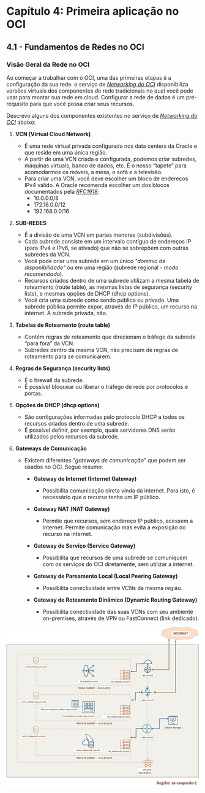 # Capítulo 4: Primeira aplicação no OCI

## 4.1 - Fundamentos de Redes no OCI

### __Visão Geral da Rede no OCI__

Ao começar a trabalhar com o OCI, uma das primeiras etapas é a configuração da sua rede. o serviço de _[Networking do OCI](https://docs.oracle.com/pt-br/iaas/Content/Network/Concepts/overview.htm)_ disponibiliza versões virtuais dos componentes de rede tradicionais no qual você pode usar para montar sua rede em cloud. Configurar a rede de dados é um pré-requisito para que você possa criar seus recursos.

Descrevo alguns dos componentes existentes no serviço de _[Networking do OCI](https://docs.oracle.com/pt-br/iaas/Content/Network/Concepts/overview.htm)_ abaixo:

1. **VCN (Virtual Cloud Network)**
    - É uma rede virtual privada configurada nos data centers da Oracle e que reside em uma única região.
    - A partir de uma VCN criada e configurada, podemos criar subredes, máquinas virtuais, banco de dados, etc. É o nosso “tapete” para acomodarmos os móveis, a mesa, o sofá e a televisão.
    - Para criar uma VCN, você deve escolher um bloco de endereços IPv4 válido. A Oracle recomenda escolher um dos blocos documentados pela _[RFC1918](https://tools.ietf.org/html/rfc1918)_:
        - 10.0.0.0/8
        - 172.16.0.0/12
        - 192.168.0.0/16

2. **SUB-REDES**
    - É a divisão de uma VCN em partes menores (subdivisões).
    - Cada subrede consiste em um intervalo contíguo de endereços IP (para IPv4 e IPv6, se ativado) que não se sobrepõem com outras subredes da VCN.    
    - Você pode criar uma subrede em um único _"domínio de disponibilidade"_ ou em uma região (subrede regional - _modo recomendado_).
    - Recursos criados dentro de uma subrede utilizam a mesma tabela de roteamento (route table), as mesmas listas de segurança (security lists), e mesmas opções de DHCP (dhcp options).
    - Você cria uma subrede como sendo pública ou privada. Uma subrede pública permite expor, através de IP público, um recurso na internet. A subrede privada, não.

3. **Tabelas de Roteamento (route table)**
    - Contém regras de roteamento que direcionam o tráfego da subrede “para fora” da VCN.
    - Subredes dentro da mesma VCN, não precisam de regras de roteamento para se comunicarem.
    
4. **Regras de Segurança (security lists)** 
    - É o firewall da subrede.
    - É possível bloquear ou liberar o tráfego de rede por protocolos e portas.

5. **Opções de DHCP (dhcp options)**
    - São configurações informadas pelo protocolo DHCP a todos os recursos criados dentro de uma subrede. 
    - É possível definir, por exemplo, quais servidores DNS serão utilizados pelos recursos da subrede.

6. **Gateways de Comunicação**
    - Existem diferentes _"gateways de comunicação"_ que podem ser usados no OCI. Segue resumo: <br>
        - **Gateway de Internet (Internet Gateway)**
            - Possibilita comunicação direta vinda da internet. Para isto, é necessário que o recurso tenha um IP público. 
            
        - **Gateway NAT (NAT Gateway)**
            - Permite que recursos, sem endereço IP público, acessem a internet. Permite comunicação mas evita a exposição do recurso na internet.
            
        - **Gateway de Serviço (Service Gateway)**
            - Possibilita que recursos de uma subrede se comuniquem com os serviços do OCI diretamente, sem utilizar a internet.
            
        - **Gateway de Pareamento Local (Local Peering Gateway)**
            - Possibilita conectividade entre VCNs da mesma região.
            
        - **Gateway de Roteamento Dinâmico (Dynamic Routing Gateway)**
            - Possibilita conectividade das suas VCNs com seu ambiente on-premises, através de VPN ou FastConnect (link dedicado).
     
![alt_text](./images/oci_arch1.jpeg  "OCI - Architecture #1")